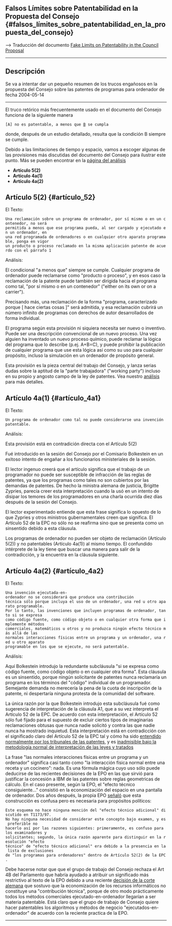 ## Falsos Límites sobre Patentabilidad en la Propuesta del Consejo {#falsos_límites_sobre_patentabilidad_en_la_propuesta_del_consejo}

\--\> Traducción del documento [Fake Limits on Patentability in the
Council
Proposal](http://swpat.ffii.org/letters/cons0406/text/ "wikilink")

------------------------------------------------------------------------

## Descripción

Se va a intentar dar un pequeño resumen de los trucos engañosos en la
propuesta del Consejo sobre las patentes de programas para ordenador de
fecha 2004-05-14

------------------------------------------------------------------------

El truco retórico más frecuentemente usado en el documento del Consejo
funciona de la siguiente manera

`[A] no es patentable, a menos que `[`B`](condición "wikilink")` se cumpla`

donde, después de un estudio detallado, resulta que la condición B
siempre se cumple.

Debido a las limitaciones de tiempo y espacio, vamos a escoger algunas
de las provisiones más discutidas del documento del Consejo para
ilustrar este punto. Más se pueden encontrar en la [página del
análisis](http://swpat.ffii.org/papers/europarl0309/cons0401/index.en.html "wikilink")

-   **Artículo 5(2)**
-   **Artículo 4a(1)**
-   **Artículo 4a(2)**

## Artículo 5(2) {#artículo_52}

El Texto:

`Una reclamación sobre un programa de ordenador, por sí mismo o en un contenedor, no será`\
`permitida a menos que ese programa pueda, al ser cargado y ejecutado en un ordenador, en`\
`una red programada de ordenadores o en cualquier otro aparato programable, ponga en vigor`\
`un producto o proceso reclamado en la misma aplicación patente de acuerdo con el párrafo 1`

Análisis:

El condicional \"a menos que\" siempre se cumple. Cualquier programa de
ordenador puede reclamarse como \"producto o proceso\", y en esos caso
la reclamación de la patente puede también ser dirigida hacia el
programa como tal, \"por sí mismo o en un contenedor\" (\"either on its
own or on a carrier\").

Precisando más, una reclamación de la forma \"programa, caracterizado
porque \[ hace ciertas cosas \]\" será admitida, y esa reclamación
cubrirá un número infinito de programas con derechos de autor
desarrollados de forma individual.

El programa según esta provisión ni siquiera necesita ser nuevo o
inventivo. Puede ser una descripción convencional de un nuevo proceso.
Una vez alguien ha inventado un nuevo proceso químico, puede reclamar la
lógica del programa que lo describe (p.ej. A+B=C), y puede prohibir la
publicación de cualquier programa que use esta lógica así como su uso
para cualquier propósito, incluso la simulación en un ordenador de
propósito general.

Esta provisión es la pieza central del trabajo del Consejo, y lanza
serias dudas sobre la aptitud de la \"parte trabajadora\" (\"working
party\") incluso en su propio y angosto campo de la ley de patentes. Vea
nuestro
[análisis](http://swpat.ffii.org/papers/europarl0309/cons0401/index.en.html "wikilink")
para más detalles.

## Artículo 4a(1) {#artículo_4a1}

El Texto:

`Un programa de ordenador como tal no puede considerarse una invención patentable.`

Análisis:

Esta provisión está en contradición directa con el Artículo 5(2)

Fué introducido en la sesión del Consejo por el Comisario Bolkestein en
un exitoso intento de engañar a los funcionarios ministeriales de la
sesión.

El lector ingenuo creerá que el artículo significa que el trabajo de un
programador no puede ser susceptible de infracción de las reglas de
patentes, ya que los programas como tales no son cubiertos por las
demandas de patentes. De hecho la ministra alemana de justicia, Brigitte
Zypries, parecía creer esta interpretación cuando la usó en un intento
de disipar los temores de los programadores en una charla ocurrida diez
días después de la sesión del Consejo.

El lector experimentado entiende que esta frase significa lo opuesto de
lo que Zypries y otros ministros gubernamentales creen que significa. El
Artículo 52 de la EPC no sólo no se reafirma sino que se presenta como
un sinsentido debido a esta cláusula.

Los programas de ordenador no pueden ser objeto de reclamación (Artículo
5(2)) y no patentables (Artículo 4a(1)) al mismo tiempo. El confundido
intérprete de la ley tiene que buscar una manera para salir de la
contradicción, y la encuentra en la cláusula siguiente.

## Artículo 4a(2) {#artículo_4a2}

El Texto:

`Una invención ejecutada-en-ordenador no se considerará que produce una contribución`\
`técnica sólo porque incluya el uso de un ordenador, una red u otro aparato programable.`\
`Por lo tanto, las invenciones que incluyen programas de ordenador, tanto si se expresa`\
`como código fuente, como código objeto o en cualquier otra forma que implemente métodos`\
`comerciales, matemáticos u otros y no produzca ningún efecto técnico más allá de las`\
`normales interacciones físicas entre un programa y un ordenador, una red u otro aparato`\
`programable en los que se ejecute, no será patentable.`

Análisis:

Aquí Bolkestein introdujo la redundante subcláusula \"si se expresa como
código fuente, como código objeto o en cualquier otra forma\". Esta
cláusula es un sinsentido, porque ningún solicitante de patentes nunca
reclamaría un programa en los términos del \"código\" individual de un
programador. Semejante demanda no merecería la pena de la cuota de
inscripción de la patente, ni despertaría ninguna protesta de la
comunidad del software.

La única razón por la que Bolkestein introdujo esta subcláusula fué como
sugerencia de interpretación de la cláusula A1, que a su vez interpreta
el Artículo 52 de la EPC. De acuerdo con esta interpretación, el
Artículo 52 sólo fué fijado para el supuesto de excluir ciertos tipos de
imaginarias reclamaciones obtusas que nunca nadie solicitó y contra las
que nadie nunca ha mostrado inquietud. Esta interpretación está en
contradicción con el significado claro del Artículo 52 de la EPC tal y
cómo ha sido [entendido normalmente por los tribunales de las
patentes](http://swpat.ffii.org/analysis/epc52/index.en.html "wikilink"),
y es [inadmisible bajo la metodología normal de interpretación de las
leyes y
tratados](http://swpat.ffii.org/analysis/epc52/exeg/index.de.html "wikilink")

La frase \"las normales interacciones físicas entre un programa y un
ordenador\" significa casi tanto como \"la interacción física normal
entre una receta y un cocinero\": nada. Es una fórmula mágica cuyo uso
sólo puede deducirse de las recientes decisiones de la EPO en las que
sirvió para justificar la concesión a IBM de las patentes sobre reglas
geometricas de cálculo. En el caso presente, según la EPO, el \"efecto
técnico consiguiente\...\" consistió en la economización del espacio en
una pantalla de ordenador. Dos años después, la propia EPO
[señaló](http://swpat.ffii.org/papers/epo-tws-app6/index.en.html "wikilink")
que esta construcción es confusa pero es necesaria para propósitos
políticos:

`Este esquema no hace ninguna mención del "efecto técnico adicional" discutido en T1173/97.`\
`No hay ninguna necesidad de considerar este concepto bajo examen, y es preferible no`\
`hacerlo así por las razones siguientes: primeramente, es confuso para los examinadores y`\
`solicitantes; segundo, la única razón aparente para distinguir en la resolución "efecto`\
`técnico" de "efecto técnico adicional" era debido a la presencia en la lista de exclusiones`\
`de "los programas para ordenadores" dentro de Artículo 52(2) de la EPC.`

Debe hacerse notar que que el grupo de trabajo del Consejo rechaza el
Art 4B del Parlamento que habría ayudado a atribuir un significado más
restrictivo al texto de la EPO debido a una reciente [decisión de la
corte
alemana](http://swpat.ffii.org/papers/bpatg17-suche02/index.de.html "wikilink")
que sostuvo que la economización de los recursos informáticos no
constituye una \"contribución técnica\", porque de otro modo
prácticamente todos los métodos comerciales ejecutado-en-ordenador
llegarían a ser materia patentable. Está claro que el grupo de trabajo
de Consejo quiere hacer patentables los algoritmos y métodos de negocio
\"ejecutados-en-ordenador\" de acuerdo con la reciente practica de la
EPO.

------------------------------------------------------------------------
